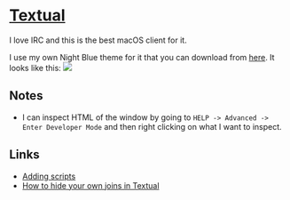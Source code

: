 # [Textual](https://www.codeux.com/textual/)
I love IRC and this is the best macOS client for it.

I use my own Night Blue theme for it that you can download from [here](https://github.com/nikitavoloboev/my-mac-os/tree/master/textual). It looks like this:
![](https://i.imgur.com/2tA8CJR.png)

## Notes
- I can inspect HTML of the window by going to `HELP -> Advanced -> Enter Developer Mode` and then right clicking on what I want to inspect.

## Links
- [Adding scripts](https://help.codeux.com/textual/Writing-Scripts.kb)
- [How to hide your own joins in Textual](https://blog.jay2k1.com/2016/11/12/how-to-hide-your-own-joins-in-textual/)

